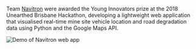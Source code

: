 Team [Navitron](http://simpsons.wikia.com/wiki/Navitron_Autodrive_system) were awarded the Young Innovators prize at the 2018 Unearthed Brisbane Hackathon, developing a lightweight web application that visualised real-time mine site vehicle location and road degradation data using Python and the Google Maps API.

![Demo of Navitron web app](resources/demo.gif)
